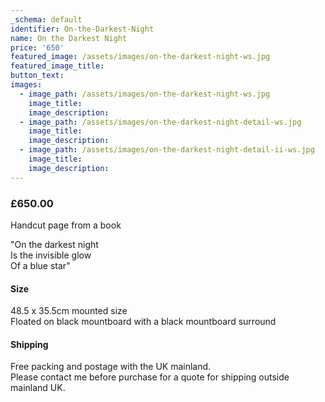 ```yaml
---
_schema: default
identifier: On-the-Darkest-Night
name: On the Darkest Night
price: '650'
featured_image: /assets/images/on-the-darkest-night-ws.jpg
featured_image_title:
button_text:
images:
  - image_path: /assets/images/on-the-darkest-night-ws.jpg
    image_title:
    image_description:
  - image_path: /assets/images/on-the-darkest-night-detail-ws.jpg
    image_title:
    image_description:
  - image_path: /assets/images/on-the-darkest-night-detail-ii-ws.jpg
    image_title:
    image_description:
---
```

### £650.00

Handcut page from a book

"On the darkest night<br>Is the invisible glow<br>Of a blue star"

#### Size

48\.5 x 35.5cm mounted size<br>Floated on black mountboard with a black mountboard surround

#### Shipping

Free packing and postage with the UK mainland.<br>Please contact me before purchase for a quote for shipping outside mainland UK.